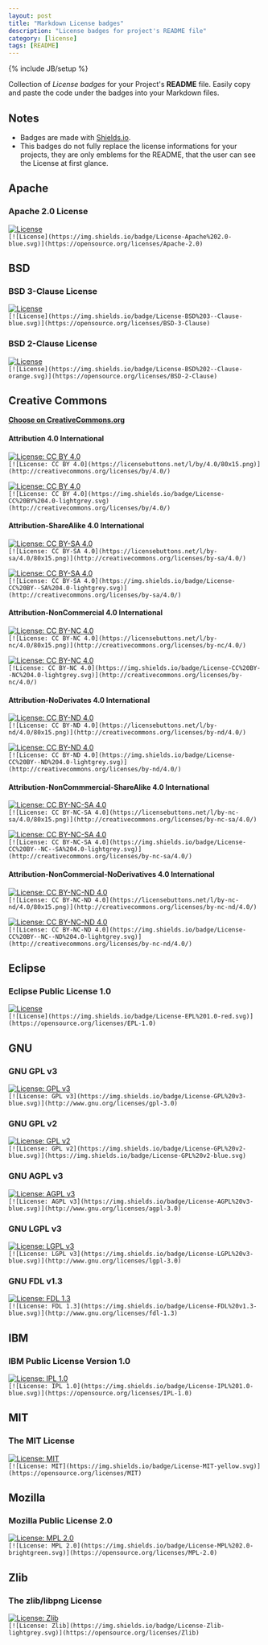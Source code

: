 ```yaml
---
layout: post
title: "Markdown License badges"
description: "License badges for project's README file"
category: [license]
tags: [README]
---
```

{% include JB/setup %}


Collection of *License badges* for your Project's **README** file. 
Easily copy and paste the code under the badges into your Markdown files.

## Notes
- Badges are made with [Shields.io](http://shields.io/).  
- This badges do not fully replace the license informations for your projects, they are only emblems for the README, that the user can see the License at first glance. 

## Apache

### Apache 2.0 License
[![License](https://img.shields.io/badge/License-Apache%202.0-yellowgreen.svg)](https://opensource.org/licenses/Apache-2.0)  
`[![License](https://img.shields.io/badge/License-Apache%202.0-blue.svg)](https://opensource.org/licenses/Apache-2.0)`

## BSD

### BSD 3-Clause License
[![License](https://img.shields.io/badge/License-BSD%203--Clause-orange.svg)](https://opensource.org/licenses/BSD-3-Clause)  
`[![License](https://img.shields.io/badge/License-BSD%203--Clause-blue.svg)](https://opensource.org/licenses/BSD-3-Clause)`

### BSD 2-Clause License
[![License](https://img.shields.io/badge/License-BSD%202--Clause-orange.svg)](https://opensource.org/licenses/BSD-2-Clause)  
`[![License](https://img.shields.io/badge/License-BSD%202--Clause-orange.svg)](https://opensource.org/licenses/BSD-2-Clause)`

## Creative Commons
**[Choose on CreativeCommons.org](https://creativecommons.org/choose/)**  

#### Attribution 4.0 International
[![License: CC BY 4.0](https://licensebuttons.net/l/by/4.0/80x15.png)](http://creativecommons.org/licenses/by/4.0/)  
`[![License: CC BY 4.0](https://licensebuttons.net/l/by/4.0/80x15.png)](http://creativecommons.org/licenses/by/4.0/)`  
  
[![License: CC BY 4.0](https://img.shields.io/badge/License-CC%20BY%204.0-lightgrey.svg)](http://creativecommons.org/licenses/by/4.0/)  
`[![License: CC BY 4.0](https://img.shields.io/badge/License-CC%20BY%204.0-lightgrey.svg)(http://creativecommons.org/licenses/by/4.0/)`

#### Attribution-ShareAlike 4.0 International
[![License: CC BY-SA 4.0](https://licensebuttons.net/l/by-sa/4.0/80x15.png)](http://creativecommons.org/licenses/by-sa/4.0/)  
`[![License: CC BY-SA 4.0](https://licensebuttons.net/l/by-sa/4.0/80x15.png)](http://creativecommons.org/licenses/by-sa/4.0/)`  
  
[![License: CC BY-SA 4.0](https://img.shields.io/badge/License-CC%20BY--SA%204.0-lightgrey.svg)](http://creativecommons.org/licenses/by-sa/4.0/)  
`[![License: CC BY-SA 4.0](https://img.shields.io/badge/License-CC%20BY--SA%204.0-lightgrey.svg)](http://creativecommons.org/licenses/by-sa/4.0/)`

#### Attribution-NonCommercial 4.0 International
[![License: CC BY-NC 4.0](https://licensebuttons.net/l/by-nc/4.0/80x15.png)](http://creativecommons.org/licenses/by-nc/4.0/)  
`[![License: CC BY-NC 4.0](https://licensebuttons.net/l/by-nc/4.0/80x15.png)](http://creativecommons.org/licenses/by-nc/4.0/)`  
  
[![License: CC BY-NC 4.0](https://img.shields.io/badge/License-CC%20BY--NC%204.0-lightgrey.svg)](http://creativecommons.org/licenses/by-nc/4.0/)  
`[!License: CC BY-NC 4.0](https://img.shields.io/badge/License-CC%20BY--NC%204.0-lightgrey.svg)](http://creativecommons.org/licenses/by-nc/4.0/)`

#### Attribution-NoDerivates 4.0 International
[![License: CC BY-ND 4.0](https://licensebuttons.net/l/by-nd/4.0/80x15.png)](http://creativecommons.org/licenses/by-nd/4.0/)    
`[![License: CC BY-ND 4.0](https://licensebuttons.net/l/by-nd/4.0/80x15.png)](http://creativecommons.org/licenses/by-nd/4.0/)`  
  
[![License: CC BY-ND 4.0](https://img.shields.io/badge/License-CC%20BY--ND%204.0-lightgrey.svg)](http://creativecommons.org/licenses/by-nd/4.0/)  
`[![License: CC BY-ND 4.0](https://img.shields.io/badge/License-CC%20BY--ND%204.0-lightgrey.svg)](http://creativecommons.org/licenses/by-nd/4.0/)`

#### Attribution-NonCommmercial-ShareAlike 4.0 International
[![License: CC BY-NC-SA 4.0](https://licensebuttons.net/l/by-nc-sa/4.0/80x15.png)](http://creativecommons.org/licenses/by-nc-sa/4.0/)  
`[![License: CC BY-NC-SA 4.0](https://licensebuttons.net/l/by-nc-sa/4.0/80x15.png)](http://creativecommons.org/licenses/by-nc-sa/4.0/)`  
  
[![License: CC BY-NC-SA 4.0](https://img.shields.io/badge/License-CC%20BY--NC--SA%204.0-lightgrey.svg)](http://creativecommons.org/licenses/by-nc-sa/4.0/)  
`[![License: CC BY-NC-SA 4.0](https://img.shields.io/badge/License-CC%20BY--NC--SA%204.0-lightgrey.svg)](http://creativecommons.org/licenses/by-nc-sa/4.0/)`

#### Attribution-NonCommercial-NoDerivatives 4.0 International
[![License: CC BY-NC-ND 4.0](https://licensebuttons.net/l/by-nc-nd/4.0/80x15.png)](http://creativecommons.org/licenses/by-nc-nd/4.0/)  
`[![License: CC BY-NC-ND 4.0](https://licensebuttons.net/l/by-nc-nd/4.0/80x15.png)](http://creativecommons.org/licenses/by-nc-nd/4.0/)`  
  
[![License: CC BY-NC-ND 4.0](https://img.shields.io/badge/License-CC%20BY--NC--ND%204.0-lightgrey.svg)](http://creativecommons.org/licenses/by-nc-nd/4.0/)  
`[![License: CC BY-NC-ND 4.0](https://img.shields.io/badge/License-CC%20BY--NC--ND%204.0-lightgrey.svg)](http://creativecommons.org/licenses/by-nc-nd/4.0/)`

## Eclipse
### Eclipse Public License 1.0
[![License](https://img.shields.io/badge/License-EPL%201.0-red.svg)](https://opensource.org/licenses/EPL-1.0)  
`[![License](https://img.shields.io/badge/License-EPL%201.0-red.svg)](https://opensource.org/licenses/EPL-1.0)`

## GNU
### GNU GPL v3
[![License: GPL v3](https://img.shields.io/badge/License-GPL%20v3-blue.svg)](http://www.gnu.org/licenses/gpl-3.0)  
`[![License: GPL v3](https://img.shields.io/badge/License-GPL%20v3-blue.svg)](http://www.gnu.org/licenses/gpl-3.0)`

### GNU GPL v2
[![License: GPL v2](https://img.shields.io/badge/License-GPL%20v2-blue.svg)](https://img.shields.io/badge/License-GPL%20v2-blue.svg)  
`[![License: GPL v2](https://img.shields.io/badge/License-GPL%20v2-blue.svg)](https://img.shields.io/badge/License-GPL%20v2-blue.svg)`

### GNU AGPL v3
[![License: AGPL v3](https://img.shields.io/badge/License-AGPL%20v3-blue.svg)](http://www.gnu.org/licenses/agpl-3.0)  
`[![License: AGPL v3](https://img.shields.io/badge/License-AGPL%20v3-blue.svg)](http://www.gnu.org/licenses/agpl-3.0)`

### GNU LGPL v3
[![License: LGPL v3](https://img.shields.io/badge/License-LGPL%20v3-blue.svg)](http://www.gnu.org/licenses/lgpl-3.0)  
`[![License: LGPL v3](https://img.shields.io/badge/License-LGPL%20v3-blue.svg)](http://www.gnu.org/licenses/lgpl-3.0)`

### GNU FDL v1.3

[![License: FDL 1.3](https://img.shields.io/badge/License-FDL%20v1.3-blue.svg)](http://www.gnu.org/licenses/fdl-1.3)  
`[![License: FDL 1.3](https://img.shields.io/badge/License-FDL%20v1.3-blue.svg)](http://www.gnu.org/licenses/fdl-1.3)`

## IBM

### IBM Public License Version 1.0

[![License: IPL 1.0](https://img.shields.io/badge/License-IPL%201.0-blue.svg)](https://opensource.org/licenses/IPL-1.0)  
`[![License: IPL 1.0](https://img.shields.io/badge/License-IPL%201.0-blue.svg)](https://opensource.org/licenses/IPL-1.0)`

## MIT

### The MIT License
[![License: MIT](https://img.shields.io/badge/License-MIT-yellow.svg)](https://opensource.org/licenses/MIT)  
`[![License: MIT](https://img.shields.io/badge/License-MIT-yellow.svg)](https://opensource.org/licenses/MIT)`

## Mozilla
### Mozilla Public License 2.0
[![License: MPL 2.0](https://img.shields.io/badge/License-MPL%202.0-brightgreen.svg)](https://opensource.org/licenses/MPL-2.0)  
`[![License: MPL 2.0](https://img.shields.io/badge/License-MPL%202.0-brightgreen.svg)](https://opensource.org/licenses/MPL-2.0)`

## Zlib
### The zlib/libpng License
[![License: Zlib](https://img.shields.io/badge/License-Zlib-lightgrey.svg)](https://opensource.org/licenses/Zlib)  
`[![License: Zlib](https://img.shields.io/badge/License-Zlib-lightgrey.svg)](https://opensource.org/licenses/Zlib)`
